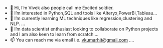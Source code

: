 - 👋 Hi, I’m Vivek also people call me Excited soldier.
- 👀 I’m interested in Python,SQL and tools like Alteryx,PowerBi,Tableau...
- 🌱 I’m currently learning ML techniques like regression,clustering and NLP. ...
- 💞️ I’m data scientist enthusiast looking to collaborate on Python projects and I am also keen to learn from scratch....
- 📫 You can reach me via email i.e. vkumarhit@gmail.com .... 
<!---
vkumarhit/vkumarhit is a ✨ special ✨ repository because its `README.md` (this file) appears on your GitHub profile.
You can click the Preview link to take a look at your changes.
--->
